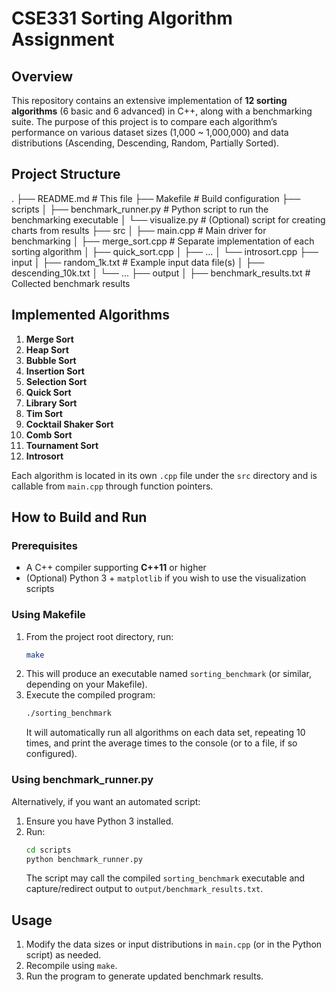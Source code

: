 # CSE331 Sorting Algorithm Assignment

## Overview
This repository contains an extensive implementation of **12 sorting algorithms** (6 basic and 6 advanced) in C++, along with a benchmarking suite. The purpose of this project is to compare each algorithm’s performance on various dataset sizes (1,000 ~ 1,000,000) and data distributions (Ascending, Descending, Random, Partially Sorted). 

## Project Structure
.
├── README.md                         # This file
├── Makefile                          # Build configuration
├── scripts
│   ├── benchmark_runner.py           # Python script to run the benchmarking executable
│   └── visualize.py                  # (Optional) script for creating charts from results
├── src
│   ├── main.cpp                      # Main driver for benchmarking
│   ├── merge_sort.cpp               # Separate implementation of each sorting algorithm
│   ├── quick_sort.cpp
│   ├── ...
│   └── introsort.cpp
├── input
│   ├── random_1k.txt                # Example input data file(s)
│   ├── descending_10k.txt
│   └── ...
├── output
│   ├── benchmark_results.txt        # Collected benchmark results


## Implemented Algorithms
1. **Merge Sort**  
2. **Heap Sort**  
3. **Bubble Sort**  
4. **Insertion Sort**  
5. **Selection Sort**  
6. **Quick Sort**  
7. **Library Sort**  
8. **Tim Sort**  
9. **Cocktail Shaker Sort**  
10. **Comb Sort**  
11. **Tournament Sort**  
12. **Introsort**

Each algorithm is located in its own `.cpp` file under the `src` directory and is callable from `main.cpp` through function pointers.

## How to Build and Run

### Prerequisites
- A C++ compiler supporting **C++11** or higher
- (Optional) Python 3 + `matplotlib` if you wish to use the visualization scripts

### Using Makefile
1. From the project root directory, run:
   ```bash
   make
   ```
2. This will produce an executable named `sorting_benchmark` (or similar, depending on your Makefile).
3. Execute the compiled program:
   ```bash
   ./sorting_benchmark
   ```
   It will automatically run all algorithms on each data set, repeating 10 times, and print the average times to the console (or to a file, if so configured).

### Using benchmark_runner.py
Alternatively, if you want an automated script:
1. Ensure you have Python 3 installed.
2. Run:
   ```bash
   cd scripts
   python benchmark_runner.py
   ```
   The script may call the compiled `sorting_benchmark` executable and capture/redirect output to `output/benchmark_results.txt`.

## Usage
1. Modify the data sizes or input distributions in `main.cpp` (or in the Python script) as needed.
2. Recompile using `make`.
3. Run the program to generate updated benchmark results.

